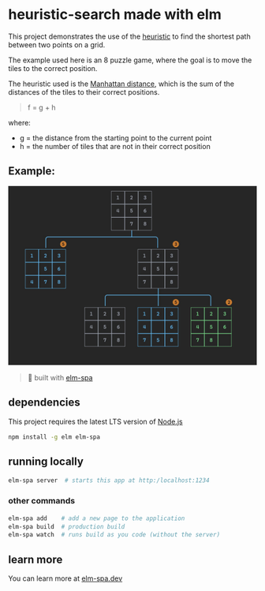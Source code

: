 # heuristic-search made with elm

This project demonstrates the use of the [heuristic](https://en.wikipedia.org/wiki/Heuristic_(computer_science)) to find the shortest path between two points on a grid.

The example used here is an 8 puzzle game, where the goal is to move the tiles to the correct position.

The heuristic used is the [Manhattan distance](https://en.wikipedia.org/wiki/Taxicab_geometry), which is the sum of the distances of the tiles to their correct positions.

> f = g + h

where:
* g = the distance from the starting point to the current point
* h = the number of tiles that are not in their correct position

## Example:

![Goal found](./goal-found.jpeg)

> 🌳  built with [elm-spa](https://elm-spa.dev)

## dependencies

This project requires the latest LTS version of [Node.js](https://nodejs.org/)

```bash
npm install -g elm elm-spa
```

## running locally

```bash
elm-spa server  # starts this app at http:/localhost:1234
```

### other commands

```bash
elm-spa add    # add a new page to the application
elm-spa build  # production build
elm-spa watch  # runs build as you code (without the server)
```

## learn more

You can learn more at [elm-spa.dev](https://elm-spa.dev)